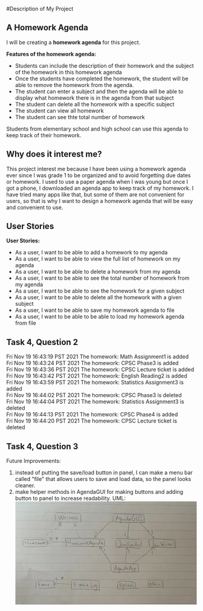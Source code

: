 #Description of My Project
## A Homework Agenda
I will be creating a **homework agenda** for this project.

**Features of the homework agenda:**
- Students can include 
  the description of their homework and the subject of the homework in this homework agenda
- Once the students have completed the homework, the student will be able to remove the homework from the agenda.
- The student can enter a subject and then the agenda will be able to display what homework there is in the agenda 
  from that subject
- The student can delete all the homework with a specific subject
- The student can view all homework
- The student can see thte total number of homework
  
Students from elementary school and high school can use this agenda to keep track of their homework.

## Why does it interest me?
This project interest me because I have 
been using a homework agenda ever since I was grade 1 to be organized and to avoid forgetting due dates or homework. I 
used to use a paper agenda when I was young but once I got a phone, I downloaded an agenda app to keep track of my 
homework. I have tried many apps like that, but some of them are not convenient for users, so that is why I want to 
design a homework agenda that will be easy and convenient to use.

## User Stories
**User Stories:**
- As a user, I want to be able to add a homework to my agenda
- As a user, I want to be able to view the full list of homework on my agenda
- As a user, I want to be able to delete a homework from my agenda
- As a user, I want to be able to see the total number of homework from my agenda
- As a user, I want to be able to see the homework for a given subject
- As a user, I want to be able to delete all the homework with a given subject
- As a user, I want to be able to save my homework agenda to file
- As a user, I want to be able to be able to load my homework agenda from file 

## Task 4, Question 2

Fri Nov 19 16:43:19 PST 2021
The homework: Math Assignment1 is added  
Fri Nov 19 16:43:24 PST 2021
The homework: CPSC Phase3 is added  
Fri Nov 19 16:43:36 PST 2021
The homework: CPSC  Lecture ticket is added  
Fri Nov 19 16:43:42 PST 2021
The homework: English Reading2 is added  
Fri Nov 19 16:43:59 PST 2021
The homework: Statistics Assignment3 is added  
Fri Nov 19 16:44:02 PST 2021
The homework: CPSC Phase3 is deleted  
Fri Nov 19 16:44:04 PST 2021
The homework: Statistics Assignment3 is deleted  
Fri Nov 19 16:44:13 PST 2021
The homework: CPSC Phase4 is added  
Fri Nov 19 16:44:20 PST 2021
The homework: CPSC  Lecture ticket is deleted 

## Task 4, Question 3
Future Improvements:
1. instead of putting the save/load button in panel, I can make a menu bar called "file"
that allows users to save and load data, so the panel looks cleaner.
2. make helper methods in AgendaGUI for making buttons and adding button to panel to increase
readability.
UML:
![UML](UML_Design_Diagram.jpg)